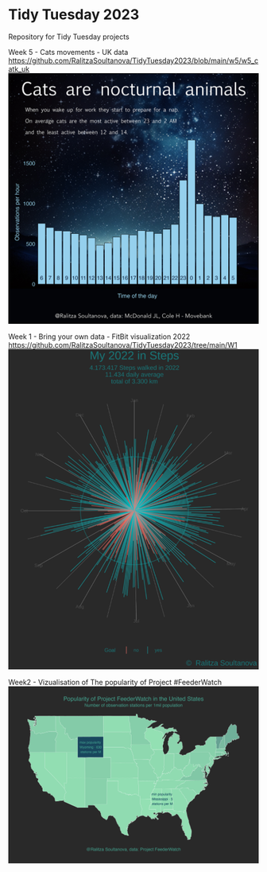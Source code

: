 # Tidy Tuesday 2023
Repository for Tidy Tuesday projects

Week 5 - Cats movements - UK data 
https://github.com/RalitzaSoultanova/TidyTuesday2023/blob/main/w5/w5_catk_uk
![Week5](https://github.com/RalitzaSoultanova/TidyTuesday2023/blob/main/w5/final_plot.png)


Week 1 - Bring your own data - FitBit visualization 2022 https://github.com/RalitzaSoultanova/TidyTuesday2023/tree/main/W1
![Week1](https://github.com/RalitzaSoultanova/TidyTuesday2023/blob/main/W1/steps_plot2.png)

Week2 - Vizualisation of The popularity of Project #FeederWatch
![Week2](https://github.com/RalitzaSoultanova/TidyTuesday2023/blob/main/W2/stations.png)
